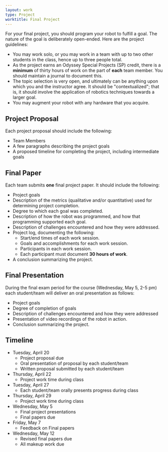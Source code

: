 ```yaml
---
layout: work
type: Project
worktitle: Final Project
---
```


For your final project, you should program your robot to fulfill a goal. The
nature of the goal is deliberately open-ended. Here are the project guidelines:

* You may work solo, or you may work in a team with up to two other students in the
  class, hence up to three people total.
* As the project earns an Odyssey Special Projects (SP) credit, there is a 
  **minimum** of thirty hours of work on the part of **each** team member. You 
  should maintain a journal to document this.
* The topic selection is very open, and ultimately can be anything upon which you 
  and the instructor agree. It should be "contextualized"; that is, it should 
  involve the application of robotics techniques towards a larger goal.
* You may augment your robot with any hardware that you acquire.

## Project Proposal

Each project proposal should include the following:
* Team Members
* A few paragraphs describing the project goals
* A proposed timeline for completing the project, including intermediate goals

## Final Paper

Each team submits **one** final project paper. It should include the following:
* Project goals
* Description of the metrics (qualitative and/or quantitative) used for determining
  project completion.
* Degree to which each goal was completed.
* Description of how the robot was programmed, and how that programming supported
  each goal.
* Description of challenges encountered and how they were addressed.
* Project log, documenting the following:
  * Start/end times of each work session.
  * Goals and accomplishments for each work session.
  * Participants in each work session.
  * Each participant must document **30 hours of work**.
* A conclusion summarizing the project.

## Final Presentation

During the final exam period for the course (Wednesday, May 5, 2-5 pm) each 
student/team will deliver an oral presentation as follows:
* Project goals
* Degree of completion of goals
* Description of challenges encountered and how they were addressed
* Presentation of video recordings of the robot in action.
* Conclusion summarizing the project.

## Timeline
* Tuesday, April 20
  * Project proposal due
  * Oral presentation of proposal by each student/team
  * Written proposal submitted by each student/team
* Thursday, April 22
  * Project work time during class
* Tuesday, April 27
  * Each student/team orally presents progress during class
* Thursday, April 29
  * Project work time during class
* Wednesday, May 5
  * Final project presentations
  * Final papers due
* Friday, May 7
  * Feedback on Final papers
* Wednesday, May 12
  * Revised final papers due
  * All makeup work due
  